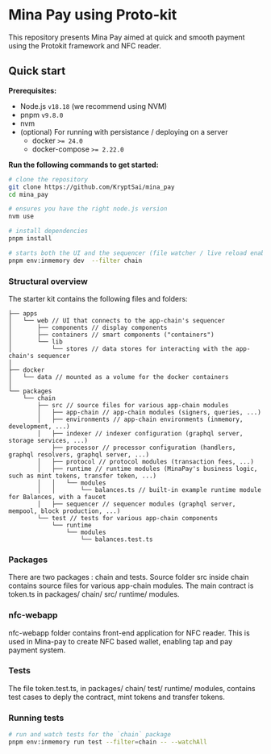 # Mina Pay using Proto-kit

This repository presents Mina Pay aimed at quick and smooth payment using the Protokit framework and NFC reader.

## Quick start

**Prerequisites:**

- Node.js `v18.18` (we recommend using NVM)
- pnpm `v9.8.0`
- nvm
- (optional) For running with persistance / deploying on a server
    - docker `>= 24.0`
    - docker-compose `>= 2.22.0`

**Run the following commands to get started:**
```zsh
# clone the repository
git clone https://github.com/KryptSai/mina_pay
cd mina_pay

# ensures you have the right node.js version
nvm use

# install dependencies
pnpm install

# starts both the UI and the sequencer (file watcher / live reload enabled)
pnpm env:inmemory dev  --filter chain
```

### Structural overview

The starter kit contains the following files and folders:
```
├── apps
│   └── web // UI that connects to the app-chain's sequencer
│       ├── components // display components
│       ├── containers // smart components ("containers")
│       └── lib
│           └── stores // data stores for interacting with the app-chain's sequencer
│           
├── docker
│   └── data // mounted as a volume for the docker containers
│
└── packages
    └── chain
        ├── src // source files for various app-chain modules
        │   ├── app-chain // app-chain modules (signers, queries, ...)
        │   ├── environments // app-chain environments (inmemory, development, ...)
        │   ├── indexer // indexer configuration (graphql server, storage services, ...)
            ├── processor // processor configuration (handlers, graphql resolvers, graphql server, ...)
        │   ├── protocol // protocol modules (transaction fees, ...)
        │   ├── runtime // runtime modules (MinaPay's business logic, such as mint tokens, transfer token, ...)
        │   │   └── modules 
        │   │       └── balances.ts // built-in example runtime module for Balances, with a faucet
        │   ├── sequencer // sequencer modules (graphql server, mempool, block production, ...)
        └── test // tests for various app-chain components
            └── runtime
                └── modules
                    └── balances.test.ts

```
### Packages

There are two packages : chain and tests. Source folder src inside chain contains source files for various app-chain modules. The main contract is token.ts in packages/ chain/ src/ runtime/ modules.

### nfc-webapp

nfc-webapp folder contains front-end application for NFC reader. This is used in Mina-pay to create NFC based wallet, enabling tap and pay payment system.

### Tests

The file token.test.ts, in packages/ chain/ test/ runtime/ modules, contains test cases to deply the contract, mint tokens and transfer tokens.

### Running tests

```zsh
# run and watch tests for the `chain` package
pnpm env:inmemory run test --filter=chain -- --watchAll
```
